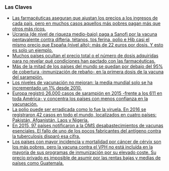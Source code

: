 
### Las Claves

* [Las farmacéuticas aseguran que ajustan los precios a los ingresos de cada país, pero en muchos casos aquellos más pobres pagan más que otros más ricos.](/vaccines/precios/ "Precios - Medicamentalia")
* [Ucrania (de nivel de riqueza medio-bajo) paga a Sanofi por la vacuna pentavalente contra difteria, tétanos, tos ferina, polio e Hib casi el mismo precio que España (nivel alto): más de 22 euros por dosis. Y esto es solo un ejemplo.](/vaccines/precios/ "Precios - Medicamentalia")
* [Muchos países ocultan el precio total o el número de dosis adquiridas para no revelar qué condiciones han pactado con las farmacéuticas.](/vaccines/precios/ "Precios - Medicamentalia")
* [Más de la mitad de los países del mundo se quedan por debajo del 95% de cobertura -inmunización de rebaño- en la primera dosis de la vacuna del sarampión.](/vaccines/inmunizacion/ "Inmunizacion - Medicamentalia")
* [Los niveles de vacunación no mejoran: la media mundial solo se ha incrementado un 1% desde 2010.](/vaccines/inmunizacion/ "Inmunizacion - Medicamentalia")
* [Europa registró 26.000 casos de sarampión en 2015 -frente a los 611 en toda América- y concentra los países con menos confianza en la vacunación.](/vaccines/antivacunas/ "Antivacunas - Medicamentalia")
* [La polio puede ser erradicada como lo fue la viruela. En 2016 se registraron 42 casos en todo el mundo, localizados en cuatro países: Pakistán, Afganistán, Laos y Nigeria.](/vaccines/exitos/ "Exitos - Medicamentalia")
* [En 2015, 97 países notificaron a la OMS desabastecimientos de vacunas esenciales. El fallo de uno de los pocos fabricantes del antígeno contra la tuberculosis disparó esa cifra.](/vaccines/desabastecimiento/ "Desabastecimiento - Medicamentalia")
* [Los países con mayor incidencia y mortalidad por cáncer de cérvix son los más pobres, pero la vacuna contra el VPH no está incluída en la mayoría de sus programas de inmunización por su elevado coste. Su precio privado es imposible de asumir por las rentas bajas y medias de países como Guatemala.](/vaccines/papiloma/ "VPH - Medicamentalia") 

